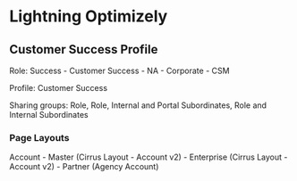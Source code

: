 # Lightning Optimizely


## Customer Success Profile
Role: Success - Customer Success - NA - Corporate - CSM

Profile: Customer Success

Sharing groups: Role, Role, Internal and Portal Subordinates, Role and Internal Subordinates

### Page Layouts

Account - Master (Cirrus Layout - Account v2)
        - Enterprise (Cirrus Layout - Account v2)
        - Partner (Agency Account)
